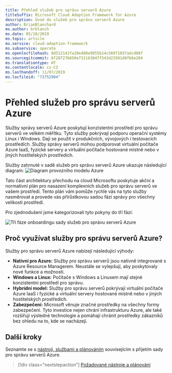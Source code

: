 ```yaml
---
title: Přehled služeb pro správu serverů Azure
titleSuffix: Microsoft Cloud Adoption Framework for Azure
description: Úvod do služeb pro správu serverů Azure
author: BrianBlanchard
ms.author: brblanch
ms.date: 05/10/2019
ms.topic: article
ms.service: cloud-adoption-framework
ms.subservice: operate
ms.openlocfilehash: 8d512141fa20e408e9955b14c560f1037adcd08f
ms.sourcegitcommit: 6f287276650e731163047f543d23581d8fb6e204
ms.translationtype: HT
ms.contentlocale: cs-CZ
ms.lasthandoff: 11/07/2019
ms.locfileid: "73752904"
---
```

# <a name="overview-of-azure-server-management-services"></a>Přehled služeb pro správu serverů Azure

Služby správy serverů Azure poskytují konzistentní prostředí pro správu serverů ve velkém měřítku. Tyto služby pokrývají podporu operační systémy Linux i Windows. Dají se použít v produkčních, vývojových i testovacích prostředích. Služby správy serverů mohou podporovat virtuální počítače Azure IaaS, fyzické servery a virtuální počítače hostované místně nebo v jiných hostitelských prostředích.

Služby zahrnuté v sadě služeb pro správu serverů Azure ukazuje následující diagram: ![Diagram provozního modelu Azure](./media/operations-diagram.png)

Tato část architektury přechodu na cloud Microsoftu poskytuje akční a normativní plán pro nasazení komplexních služeb pro správu serverů ve vašem prostředí. Tento plán vám pomůže rychle vás na tyto služby nasměrovat a provede vás přírůstkovou sadou fází správy pro všechny velikosti prostředí.

Pro zjednodušení jsme kategorizovali tyto pokyny do tří fází:

![Tři fáze onboardingu sady služeb pro správu serverů Azure](./media/operations-stages.png)

<!-- markdownlint-disable MD026 -->

## <a name="why-use-azure-server-management-services"></a>Proč využívat služby pro správu serverů Azure?

Služby pro správu serverů Azure nabízejí následující výhody:

- **Nativní pro Azure:** Služby pro správu serverů jsou nativně integrované s Azure Resource Managerem. Neustále se vylepšují, aby poskytovaly nové funkce a možnosti.
- **Windows a Linux:** Počítače s Windows a Linuxem mají stejné konzistentní prostředí pro správu.
- **Hybridní model:** Služby pro správu serverů pokrývají virtuální počítače Azure IaaS i fyzické a virtuální servery hostované místně nebo v jiných hostitelských prostředích.
- **Zabezpečení:** Microsoft věnuje značné prostředky na všechny formy zabezpečení. Tyto investice nejen chrání infrastrukturu Azure, ale také rozšiřují výsledné technologie a pomáhají chránit prostředky zákazníků bez ohledu na to, kde se nacházejí.

## <a name="next-steps"></a>Další kroky

Seznamte se s [nástroji, službami a plánováním](./prerequisites.md) souvisejícím s přijetím sady pro správu serverů Azure.

> [!div class="nextstepaction"]
> [Požadované nástroje a plánování](./prerequisites.md)
